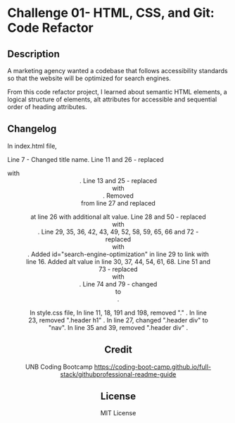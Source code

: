 # Challenge 01- HTML, CSS, and Git: Code Refactor

## Description

A marketing agency wanted a codebase that follows accessibility standards so that the website will be optimized for search engines.

From this code refactor project, I learned about semantic HTML elements, a logical structure of elements, alt attributes for accessible and sequential order of heading attributes.


## Changelog

In index.html file,

Line 7 - Changed title name.
Line 11 and 26 - replaced <div> with <header>.
Line 13 and 25 - replaced <div> with <nav>.
Removed <div> from line 27 and replaced <figure> at line 26 with additional alt value.
Line 28 and 50 - replaced <div> with <main>.
Line 29, 35, 36, 42, 43, 49, 52, 58, 59, 65, 66 and 72 - replaced <div> with <section>.
Added id="search-engine-optimization" in line 29 to link with line 16.
Added alt value in line 30, 37, 44, 54, 61, 68.
Line 51 and 73 - replaced <div> with <aside>.
Line 74 and 79 - changed <div> to <footer>.

In style.css file,
In line 11, 18, 191 and 198, removed "." .
In line 23, removed ".header h1" .
In line 27, changed ".header div" to "nav".
In line 35 and 39, removed ".header div" .

## Credit
UNB Coding Bootcamp
https://coding-boot-camp.github.io/full-stack/githubprofessional-readme-guide


## License

MIT License











